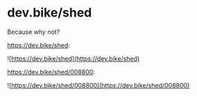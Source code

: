 # dev.bike/shed

Because why not?

https://dev.bike/shed:

![https://dev.bike/shed](https://dev.bike/shed)

https://dev.bike/shed/008800:

![https://dev.bike/shed/008800](https://dev.bike/shed/008800)
